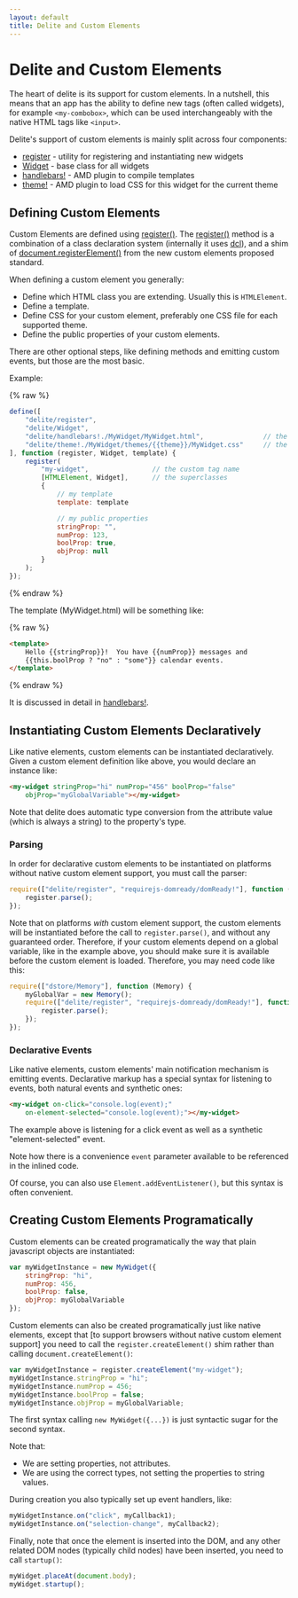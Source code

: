 ```yaml
---
layout: default
title: Delite and Custom Elements
---
```


# Delite and Custom Elements

The heart of delite is its support for custom elements.
In a nutshell, this means that an app has the ability to define new tags (often called widgets),
for example `<my-combobox>`, which can be used interchangeably with the native HTML tags like `<input>`.

Delite's support of custom elements is mainly split across four components:

* [register](register.html) - utility for registering and instantiating new widgets
* [Widget](Widget.html) - base class for all widgets
* [handlebars!](handlebars.html) - AMD plugin to compile templates
* [theme!](theme.html) - AMD plugin to load CSS for this widget for the current theme


## Defining Custom Elements

Custom Elements are defined using [register()](register.html).
The [register()](register.html) method is a combination of a class declaration system
(internally it uses [dcl](http://dcljs.org)),
and a shim of [document.registerElement()](http://www.w3.org/TR/custom-elements/)
from the new custom elements proposed standard.

When defining a custom element you generally:

* Define which HTML class you are extending.  Usually this is `HTMLElement`.
* Define a template.
* Define CSS for your custom element, preferably one CSS file for each supported theme.
* Define the public properties of your custom elements.

There are other optional steps, like defining methods and emitting custom events, but those are the most basic.

Example:

{% raw %}
```js
define([
	"delite/register",
	"delite/Widget",
	"delite/handlebars!./MyWidget/MyWidget.html",				// the template
	"delite/theme!./MyWidget/themes/{{theme}}/MyWidget.css"		// the CSS
], function (register, Widget, template) {
	register(
		"my-widget",				// the custom tag name
		[HTMLElement, Widget],		// the superclasses
		{
			// my template
			template: template

			// my public properties
			stringProp: "",
			numProp: 123,
			boolProp: true,
			objProp: null
		}
	);
});
```
{% endraw %}

The template (MyWidget.html) will be something like:

{% raw %}
```html
<template>
	Hello {{stringProp}}!  You have {{numProp}} messages and
	{{this.boolProp ? "no" : "some"}} calendar events.
</template>
```
{% endraw %}

It is discussed in detail in [handlebars!](handlebars.html).


## Instantiating Custom Elements Declaratively

Like native elements, custom elements can be instantiated declaratively.
Given a custom element definition like above, you would declare an instance like:

```html
<my-widget stringProp="hi" numProp="456" boolProp="false"
	objProp="myGlobalVariable"></my-widget>
```

Note that delite does automatic type conversion from the attribute value (which is always a string)
to the property's type.

### Parsing

In order for declarative custom elements to be instantiated on platforms without native custom element support,
you must call the parser:

```js
require(["delite/register", "requirejs-domready/domReady!"], function (register) {
	register.parse();
});
```

Note that on platforms *with* custom element support, the custom elements will be instantiated before
the call to `register.parse()`, and without any guaranteed order.  Therefore, if your custom elements
depend on a global variable, like in the example above, you should make sure it is available before
the custom element is loaded.   Therefore, you may need code like this:

```js
require(["dstore/Memory"], function (Memory) {
	myGlobalVar = new Memory();
	require(["delite/register", "requirejs-domready/domReady!"], function (register) {
		register.parse();
	});
});
```
### Declarative Events

Like native elements, custom elements' main notification mechanism is emitting events.
Declarative markup has a special syntax for listening to events, both natural events
and synthetic ones:

```html
<my-widget on-click="console.log(event);"
	on-element-selected="console.log(event);"></my-widget>
```

The example above is listening for a click event as well as a synthetic "element-selected" event.

Note how there is a convenience `event` parameter available to be referenced in the inlined code.

Of course, you can also use `Element.addEventListener()`, but this syntax is often convenient.

## Creating Custom Elements Programatically

Custom elements can be created programatically the way that plain javascript objects are instantiated:

```js
var myWidgetInstance = new MyWidget({
	stringProp: "hi",
	numProp: 456,
	boolProp: false,
	objProp: myGlobalVariable
});
```

Custom elements can also be created programatically just like native elements, except that
[to support browsers without native custom element support] you
need to call the `register.createElement()` shim rather than calling `document.createElement()`:

```js
var myWidgetInstance = register.createElement("my-widget");
myWidgetInstance.stringProp = "hi";
myWidgetInstance.numProp = 456;
myWidgetInstance.boolProp = false;
myWidgetInstance.objProp = myGlobalVariable;
```

The first syntax calling `new MyWidget({...})` is just syntactic sugar for the second syntax.

Note that:

* We are setting properties, not attributes.
* We are using the correct types, not setting the properties to string values.

During creation you also typically set up event handlers, like:


```js
myWidgetInstance.on("click", myCallback1);
myWidgetInstance.on("selection-change", myCallback2);
```

Finally, note that once the element is inserted into the DOM, and any other related DOM nodes (typically child
nodes) have been inserted, you need to call `startup()`:

```js
myWidget.placeAt(document.body);
myWidget.startup();
```
